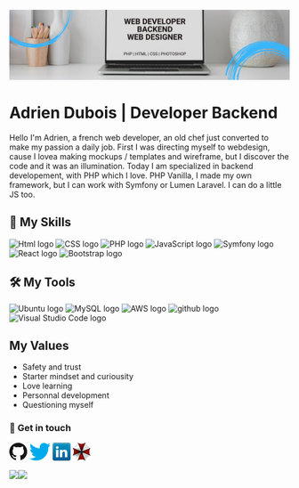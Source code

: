 ![Cover](https://github.com/adrien-dubois/adrien-dubois/blob/main/img/2.png)

# Adrien Dubois | Developer Backend 

Hello I'm Adrien, a french web developer, an old chef just converted to make my passion a daily job. First I was directing myself to webdesign, cause I lovea making mockups / templates and wireframe, but I discover the code and it was an illumination.
Today I am specialized in backend developement, with PHP which I love. PHP Vanilla, I made my own framework, but I can work with Symfony or Lumen Laravel. I can do a little JS too.

## 🚀 My Skills

<img src="https://img.shields.io/badge/HTML5-E34F26?style=for-the-badge&logo=html5&logoColor=white" alt="Html logo" title="Html" height="25" />
<img src="https://img.shields.io/badge/CSS3-1572B6?style=for-the-badge&logo=css3&logoColor=white" alt="CSS logo" title="CSS" height="25"/>
<img src="https://img.shields.io/badge/PHP-777BB4?style=for-the-badge&logo=php&logoColor=white" alt="PHP logo" title="PHP" height="25"/>
<img src="https://img.shields.io/badge/JavaScript-282C34?logo=javascript&logoColor=F7DF1E" alt="JavaScript logo" title="JavaScript" height="25" />
<img src="https://img.shields.io/badge/Symfony-282C34?logo=symfony&logoColor=3DDC84" alt="Symfony logo" title="Symfony" height="25" />
<img src="https://img.shields.io/badge/React-20232A?style=for-the-badge&logo=react&logoColor=61DAFB" alt="React logo" title="React" height="25"/>
<img src="https://img.shields.io/badge/Bootstrap-282C34?logo=bootstrap&logoColor=61DAFB" alt="Bootstrap logo" title="Bootstrap" height="25" /> 


## 🛠 My Tools

<img src="https://img.shields.io/badge/Ubuntu-E95420?style=for-the-badge&logo=ubuntu&logoColor=white" alt="Ubuntu logo" title="Ubuntu" height="25"/>
<img src="https://img.shields.io/badge/MySQL-282C34?logo=mysql&logoColor=764ABC" alt="MySQL logo" title="MySQL" height="25" />
<img src="https://img.shields.io/badge/Amazon_AWS-232F3E?style=for-the-badge&logo=amazon-aws&logoColor=white" alt="AWS logo" title="AWS" height="25"/>
<img src="https://img.shields.io/badge/github-282C34?logo=github&logoColor=F05032" alt="github logo" title="github" height="25" /> 
<img src="https://img.shields.io/badge/VS%20Code-282C34?logo=visual-studio-code&logoColor=007ACC" alt="Visual Studio Code logo" title="Visual Studio Code" height="25" /> 


## My Values

- Safety and trust
- Starter mindset and curiousity
- Love learning
- Personnal development
- Questioning myself

### 📱 **Get in touch**

[![GitHub](img/github.png)](https://github.com/adrien-dubois)
[![Twitter](img/twitter.png)](https://twitter.com/AdrienDuboisDev)
[![LinkedIn](img/linkedin.png)](https://www.linkedin.com/in/adrien-dubois-03/)
[![Portfolio](img/umbrella.png)](https://white-umbrella.fr)

<img align="left" src="https://github-readme-stats.vercel.app/api?username=adrien-dubois&show_icons=true&count_private=true&theme=blue-green" /> 
<img src="https://github-readme-stats.vercel.app/api/top-langs/?username=adrien-dubois&layout=compact&count_private=true&theme=blue-green" />



<!--
**adrien-dubois/adrien-dubois** is a ✨ _special_ ✨ repository because its `README.md` (this file) appears on your GitHub profile. -->
